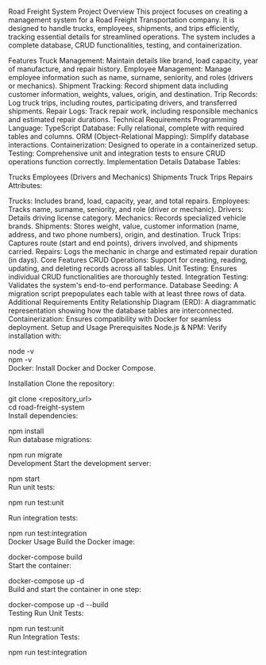 Road Freight System
Project Overview
This project focuses on creating a management system for a Road Freight Transportation company. It is designed to handle trucks, employees, shipments, and trips efficiently, tracking essential details for streamlined operations. The system includes a complete database, CRUD functionalities, testing, and containerization.

Features
Truck Management: Maintain details like brand, load capacity, year of manufacture, and repair history.
Employee Management: Manage employee information such as name, surname, seniority, and roles (drivers or mechanics).
Shipment Tracking: Record shipment data including customer information, weights, values, origin, and destination.
Trip Records: Log truck trips, including routes, participating drivers, and transferred shipments.
Repair Logs: Track repair work, including responsible mechanics and estimated repair durations.
Technical Requirements
Programming Language: TypeScript
Database: Fully relational, complete with required tables and columns.
ORM (Object-Relational Mapping): Simplify database interactions.
Containerization: Designed to operate in a containerized setup.
Testing: Comprehensive unit and integration tests to ensure CRUD operations function correctly.
Implementation Details
Database
Tables:

Trucks
Employees (Drivers and Mechanics)
Shipments
Truck Trips
Repairs
Attributes:

Trucks: Includes brand, load, capacity, year, and total repairs.
Employees: Tracks name, surname, seniority, and role (driver or mechanic).
Drivers: Details driving license category.
Mechanics: Records specialized vehicle brands.
Shipments: Stores weight, value, customer information (name, address, and two phone numbers), origin, and destination.
Truck Trips: Captures route (start and end points), drivers involved, and shipments carried.
Repairs: Logs the mechanic in charge and estimated repair duration (in days).
Core Features
CRUD Operations: Support for creating, reading, updating, and deleting records across all tables.
Unit Testing: Ensures individual CRUD functionalities are thoroughly tested.
Integration Testing: Validates the system's end-to-end performance.
Database Seeding: A migration script prepopulates each table with at least three rows of data.
Additional Requirements
Entity Relationship Diagram (ERD): A diagrammatic representation showing how the database tables are interconnected.
Containerization: Ensures compatibility with Docker for seamless deployment.
Setup and Usage
Prerequisites
Node.js & NPM:
Verify installation with:


node -v  
npm -v  
Docker:
Install Docker and Docker Compose.

Installation
Clone the repository:

git clone <repository_url>  
cd road-freight-system  
Install dependencies:


npm install  
Run database migrations:


npm run migrate  
Development
Start the development server:


npm start  
Run unit tests:


npm run test:unit  

Run integration tests:


npm run test:integration  
Docker Usage
Build the Docker image:


docker-compose build  
Start the container:


docker-compose up -d  
Build and start the container in one step:


docker-compose up -d --build  
Testing
Run Unit Tests:


npm run test:unit  
Run Integration Tests:


npm run test:integration 